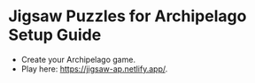 # Jigsaw Puzzles for Archipelago Setup Guide

- Create your Archipelago game.
- Play here: https://jigsaw-ap.netlify.app/.